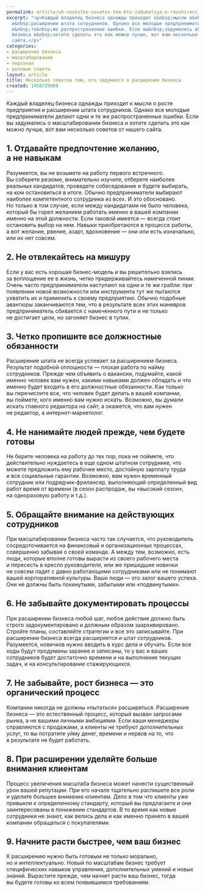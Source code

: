 ```yaml
---
permalink: article/u6-neskolko-sovetov-tem-kto-zadumalsya-o-rasshirenii-biznesa
excerpt: "<p>Каждый владелец бизнеса однажды приходит к&nbsp;мысли о&nbsp;росте предприятия
  и&nbsp;расширении штата сотрудников. Однако все молодые предприниматели делают одни
  и&nbsp;те&nbsp;же распространенные ошибки. Если вы&nbsp;задумались о&nbsp;масштабировании
  бизнеса и&nbsp;хотите сделать это как можно лучше, вот вам несколько советов от&nbsp;нашего
  сайта.</p>"
categories:
- расширение бизнеса
- масштабирование
- персонал
- деловые советы
layout: article
title: Несколько советов тем, кто задумался о расширении бизнеса
created: 1458729969
---
```

Каждый владелец бизнеса однажды приходит к мысли о росте предприятия и расширении штата сотрудников. Однако все молодые предприниматели делают одни и те же распространенные ошибки. Если вы задумались о масштабировании бизнеса и хотите сделать это как можно лучше, вот вам несколько советов от нашего сайта.

## 1. Отдавайте предпочтение желанию, а не навыкам ##

Разумеется, вы не возьмете на работу первого встречного. Вы соберете резюме, внимательно изучите, отберете наиболее реальных кандидатов, проведете собеседование и будете выбирать, на ком остановиться в итоге. Обычно предприниматели выбирают наиболее компетентного сотрудника из всех. И это обосновано. Но только в том случае, если между кандидатами не было человека, который бы горел желанием работать именно в вашей компании именно на этой должности. Если таковой имеется — всегда стоит остановить выбор на нем. Навыки приобретаются в процессе работы, а вот желание, рвение, азарт, вдохновение — они или есть изначально, или их нет совсем.

## 2. Не отвлекайтесь на мишуру ##

Если у вас есть хорошая бизнес-модель и вы решительно взялись за воплощение ее в жизнь, четко придерживайтесь намеченной линии. Очень часто предприниматели наступают на одни и те же грабли: при появлении новой возможности или инструмента тут же пытаются ухватить их и применить к своему предприятию. Обычно подобные авантюры заканчиваются тем, что в результате всех этих маневров предприниматель сбивается с намеченного пути и не только не достигает цели, но загоняет бизнес в тупик.

## 3. Четко пропишите все должностные обязанности ##

Расширение штата не всегда успевает за расширением бизнеса. Результат подобной оплошности — плохая работа по найму сотрудников. Прежде чем объявить о вакансии, подумайте, какой именно человек вам нужен, какими навыками должен обладать и что именно будет входить в его должностные обязанности. Как только вы перечислите все, что человек будет делать в вашей компании, вы поймете, кого именно вам нужно искать. Возможно, вы думали искать главного редактора на сайт, а окажется, что вам нужен не редактор, а интернет-маркетолог.

## 4. Не нанимайте людей прежде, чем будете готовы ##

Не берите человека на работу до тех пор, пока не поймете, что действительно нуждаетесь в еще одном штатном сотруднике, что можете предложить ему рабочее место, достойную зарплату труда и все социальные гарантии. Возможно, вам нужен временный сотрудник или подрядчик-фрилансер, выполняющий определенный вид работ время от времени (в сезон распродаж, вы «высокий сезон», на одноразовую работу и т.д.).

## 5. Обращайте внимание на действующих сотрудников ##

При масштабировании бизнеса часто так случается, что руководитель сосредоточивается на финансовый и организационных процессах, совершенно забывая о своей команде. А между тем, возможно, есть люди, которые вполне готовы вырасти из своего рабочего места и пересесть в кресло руководителя, или же пришедшие новички не совсем ладят с давно работающими сотрудниками или не понимают вашей корпоративной культуры. Ваши люди — это залог вашего успеха. Они не должны быть покинутыми, забытыми или «подвинутыми».

## 6. Не забывайте документировать процессы ##

При расширении бизнеса любой шаг, любое действие должно быть строго задокументировано и должным образом заархивировано. Стройте планы, составляйте стратегии и все это записывайте. При расширении бизнеса всегда расширяется и штат сотрудников. Разумеется, новичков нужно вводить в курс дела и обучать. Если все ходы будут продуманы заранее и записаны, то у вас и ваших сотрудников будет достаточно времени и на выполнение текущих задач, и на консультирование стажирующихся.

## 7. Не забывайте, рост бизнеса — это органический процесс ##

Компании никогда не должны «пытаться» расширяться. Расширение бизнеса — это естественный процесс, который вызван запросами рынка, а не вашими личными амбициями. Если ваши менеджеры справляются с продажами, а клиенты не требуют дополнительных услуг, то вы потратите уйму денег, времени и нервов на то, что в результате не будет работать.

## 8. При расширении уделяйте больше внимания клиентам ##

Процесс увеличения масштаба бизнеса может нанести существенный урон вашей репутации. При его начале тщательно распишите все роли и уделите большее внимание клиентам. Дело в том что клиенты уже привыкли к определенному стандарту, который вы предлагаете и они заинтересованы в понижении стандартов. В то время как новые сотрудники не знают, как велись дела и как именно принято в вашей компании обращаться с покупателями.

## 9. Начните расти быстрее, чем ваш бизнес ##

К расширению нужно быть готовым не только морально, но и интеллектуально. Новый по масштабам бизнес требует специфических навыков управления, дополнительных умений и новых знаний. Вырастите прежде, чем начнет расти ваш бизнес, тогда вы будете готовы ко всем появившимся требованиям.
